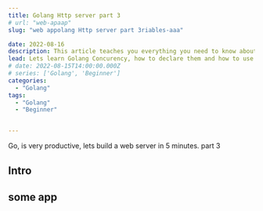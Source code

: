 ```yaml
---
title: Golang Http server part 3
# url: "web-apaap"
slug: "web appolang Http server part 3riables-aaa"

date: 2022-08-16
description: This article teaches you everything you need to know about Concurency in Golang
lead: Lets learn Golang Concurency, how to declare them and how to use them.
# date: 2022-08-15T14:00:00.000Z
# series: ['Golang', 'Beginner']
categories:
  - "Golang"
tags:
  - "Golang"
  - "Beginner"


---
```


Go, is very productive, lets build a web server in 5 minutes. part 3
<!--more-->

## Intro

## some app
